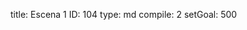 title:          Escena 1
ID:             104
type:           md
compile:        2
setGoal:        500


